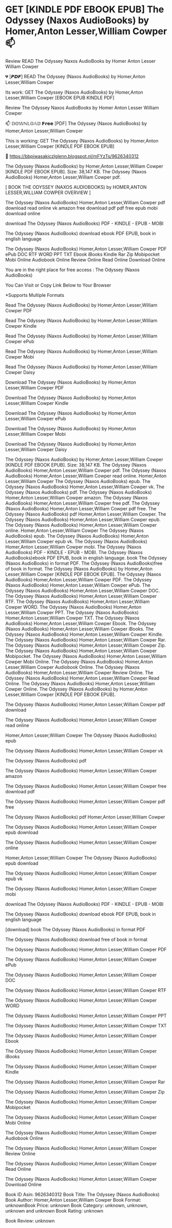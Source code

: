 # GET [KINDLE PDF EBOOK EPUB] The Odyssey (Naxos AudioBooks) by  Homer,Anton Lesser,William Cowper 📫
Review READ The Odyssey Naxos AudioBooks by Homer Anton Lesser William Cowper

💔 [𝙋𝘿𝙁] READ The Odyssey (Naxos AudioBooks) by Homer,Anton Lesser,William Cowper

Its work: GET The Odyssey (Naxos AudioBooks) by Homer,Anton Lesser,William Cowper [EBOOK EPUB KINDLE PDF]


Review The Odyssey Naxos AudioBooks by Homer Anton Lesser William Cowper

📫 𝔻𝕆𝕎ℕ𝕃𝕆𝔸𝔻 𝗙𝗿𝗲𝗲 [PDF] The Odyssey (Naxos AudioBooks) by Homer,Anton Lesser,William Cowper

This is working: GET The Odyssey (Naxos AudioBooks) by Homer,Anton Lesser,William Cowper [KINDLE PDF EBOOK EPUB]



📢 https://bbpiwasakiczlglenn.blogspot.nl/mFYzTs/9626340312



The Odyssey (Naxos AudioBooks) by Homer,Anton Lesser,William Cowper [KINDLE PDF EBOOK EPUB]. Size: 38,147 KB. The Odyssey (Naxos AudioBooks) Homer,Anton Lesser,William Cowper pdf.

[ BOOK THE ODYSSEY (NAXOS AUDIOBOOKS) by HOMER,ANTON LESSER,WILLIAM COWPER OVERVIEW ]

The Odyssey (Naxos AudioBooks) Homer,Anton Lesser,William Cowper pdf download read online vk amazon free download pdf pdf free epub mobi download online

download The Odyssey (Naxos AudioBooks) PDF - KINDLE - EPUB - MOBI

The Odyssey (Naxos AudioBooks) download ebook PDF EPUB, book in english language

The Odyssey (Naxos AudioBooks) Homer,Anton Lesser,William Cowper PDF ePub DOC RTF WORD PPT TXT Ebook iBooks Kindle Rar Zip Mobipocket Mobi Online Audiobook Online Review Online Read Online Download Online

You are in the right place for free access : The Odyssey (Naxos AudioBooks)

You Can Visit or Copy Link Below to Your Browser

*Supports Multiple Formats

Read The Odyssey (Naxos AudioBooks) by Homer,Anton Lesser,William Cowper PDF

Read The Odyssey (Naxos AudioBooks) by Homer,Anton Lesser,William Cowper Kindle

Read The Odyssey (Naxos AudioBooks) by Homer,Anton Lesser,William Cowper ePub

Read The Odyssey (Naxos AudioBooks) by Homer,Anton Lesser,William Cowper Mobi

Read The Odyssey (Naxos AudioBooks) by Homer,Anton Lesser,William Cowper Daisy

Download The Odyssey (Naxos AudioBooks) by Homer,Anton Lesser,William Cowper PDF

Download The Odyssey (Naxos AudioBooks) by Homer,Anton Lesser,William Cowper Kindle

Download The Odyssey (Naxos AudioBooks) by Homer,Anton Lesser,William Cowper ePub

Download The Odyssey (Naxos AudioBooks) by Homer,Anton Lesser,William Cowper Mobi

Download The Odyssey (Naxos AudioBooks) by Homer,Anton Lesser,William Cowper Daisy

The Odyssey (Naxos AudioBooks) by Homer,Anton Lesser,William Cowper [KINDLE PDF EBOOK EPUB]. Size: 38,147 KB. The Odyssey (Naxos AudioBooks) Homer,Anton Lesser,William Cowper pdf. The Odyssey (Naxos AudioBooks) Homer,Anton Lesser,William Cowper read online. Homer,Anton Lesser,William Cowper The Odyssey (Naxos AudioBooks) epub. The Odyssey (Naxos AudioBooks) Homer,Anton Lesser,William Cowper vk. The Odyssey (Naxos AudioBooks) pdf. The Odyssey (Naxos AudioBooks) Homer,Anton Lesser,William Cowper amazon. The Odyssey (Naxos AudioBooks) Homer,Anton Lesser,William Cowper free pdf. The Odyssey (Naxos AudioBooks) Homer,Anton Lesser,William Cowper pdf free. The Odyssey (Naxos AudioBooks) pdf Homer,Anton Lesser,William Cowper. The Odyssey (Naxos AudioBooks) Homer,Anton Lesser,William Cowper epub. The Odyssey (Naxos AudioBooks) Homer,Anton Lesser,William Cowper online. Homer,Anton Lesser,William Cowper The Odyssey (Naxos AudioBooks) epub. The Odyssey (Naxos AudioBooks) Homer,Anton Lesser,William Cowper epub vk. The Odyssey (Naxos AudioBooks) Homer,Anton Lesser,William Cowper mobi. The Odyssey (Naxos AudioBooks) PDF - KINDLE - EPUB - MOBI. The Odyssey (Naxos AudioBooks)ebook PDF EPUB, book in english language. book The Odyssey (Naxos AudioBooks) in format PDF. The Odyssey (Naxos AudioBooks)free of book in format. The Odyssey (Naxos AudioBooks) by Homer,Anton Lesser,William Cowper [KINDLE PDF EBOOK EPUB]. The Odyssey (Naxos AudioBooks) Homer,Anton Lesser,William Cowper PDF. The Odyssey (Naxos AudioBooks) Homer,Anton Lesser,William Cowper ePub. The Odyssey (Naxos AudioBooks) Homer,Anton Lesser,William Cowper DOC. The Odyssey (Naxos AudioBooks) Homer,Anton Lesser,William Cowper RTF. The Odyssey (Naxos AudioBooks) Homer,Anton Lesser,William Cowper WORD. The Odyssey (Naxos AudioBooks) Homer,Anton Lesser,William Cowper PPT. The Odyssey (Naxos AudioBooks) Homer,Anton Lesser,William Cowper TXT. The Odyssey (Naxos AudioBooks) Homer,Anton Lesser,William Cowper Ebook. The Odyssey (Naxos AudioBooks) Homer,Anton Lesser,William Cowper iBooks. The Odyssey (Naxos AudioBooks) Homer,Anton Lesser,William Cowper Kindle. The Odyssey (Naxos AudioBooks) Homer,Anton Lesser,William Cowper Rar. The Odyssey (Naxos AudioBooks) Homer,Anton Lesser,William Cowper Zip. The Odyssey (Naxos AudioBooks) Homer,Anton Lesser,William Cowper Mobipocket. The Odyssey (Naxos AudioBooks) Homer,Anton Lesser,William Cowper Mobi Online. The Odyssey (Naxos AudioBooks) Homer,Anton Lesser,William Cowper Audiobook Online. The Odyssey (Naxos AudioBooks) Homer,Anton Lesser,William Cowper Review Online. The Odyssey (Naxos AudioBooks) Homer,Anton Lesser,William Cowper Read Online. The Odyssey (Naxos AudioBooks) Homer,Anton Lesser,William Cowper Online. The Odyssey (Naxos AudioBooks) by Homer,Anton Lesser,William Cowper [KINDLE PDF EBOOK EPUB].

The Odyssey (Naxos AudioBooks) Homer,Anton Lesser,William Cowper pdf download

The Odyssey (Naxos AudioBooks) Homer,Anton Lesser,William Cowper read online

Homer,Anton Lesser,William Cowper The Odyssey (Naxos AudioBooks) epub

The Odyssey (Naxos AudioBooks) Homer,Anton Lesser,William Cowper vk

The Odyssey (Naxos AudioBooks) pdf

The Odyssey (Naxos AudioBooks) Homer,Anton Lesser,William Cowper amazon

The Odyssey (Naxos AudioBooks) Homer,Anton Lesser,William Cowper free download pdf

The Odyssey (Naxos AudioBooks) Homer,Anton Lesser,William Cowper pdf free

The Odyssey (Naxos AudioBooks) pdf Homer,Anton Lesser,William Cowper

The Odyssey (Naxos AudioBooks) Homer,Anton Lesser,William Cowper epub download

The Odyssey (Naxos AudioBooks) Homer,Anton Lesser,William Cowper online

Homer,Anton Lesser,William Cowper The Odyssey (Naxos AudioBooks) epub download

The Odyssey (Naxos AudioBooks) Homer,Anton Lesser,William Cowper epub vk

The Odyssey (Naxos AudioBooks) Homer,Anton Lesser,William Cowper mobi

download The Odyssey (Naxos AudioBooks) PDF - KINDLE - EPUB - MOBI

The Odyssey (Naxos AudioBooks) download ebook PDF EPUB, book in english language

[download] book The Odyssey (Naxos AudioBooks) in format PDF

The Odyssey (Naxos AudioBooks) download free of book in format

The Odyssey (Naxos AudioBooks) Homer,Anton Lesser,William Cowper PDF

The Odyssey (Naxos AudioBooks) Homer,Anton Lesser,William Cowper ePub

The Odyssey (Naxos AudioBooks) Homer,Anton Lesser,William Cowper DOC

The Odyssey (Naxos AudioBooks) Homer,Anton Lesser,William Cowper RTF

The Odyssey (Naxos AudioBooks) Homer,Anton Lesser,William Cowper WORD

The Odyssey (Naxos AudioBooks) Homer,Anton Lesser,William Cowper PPT

The Odyssey (Naxos AudioBooks) Homer,Anton Lesser,William Cowper TXT

The Odyssey (Naxos AudioBooks) Homer,Anton Lesser,William Cowper Ebook

The Odyssey (Naxos AudioBooks) Homer,Anton Lesser,William Cowper iBooks

The Odyssey (Naxos AudioBooks) Homer,Anton Lesser,William Cowper Kindle

The Odyssey (Naxos AudioBooks) Homer,Anton Lesser,William Cowper Rar

The Odyssey (Naxos AudioBooks) Homer,Anton Lesser,William Cowper Zip

The Odyssey (Naxos AudioBooks) Homer,Anton Lesser,William Cowper Mobipocket

The Odyssey (Naxos AudioBooks) Homer,Anton Lesser,William Cowper Mobi Online

The Odyssey (Naxos AudioBooks) Homer,Anton Lesser,William Cowper Audiobook Online

The Odyssey (Naxos AudioBooks) Homer,Anton Lesser,William Cowper Review Online

The Odyssey (Naxos AudioBooks) Homer,Anton Lesser,William Cowper Read Online

The Odyssey (Naxos AudioBooks) Homer,Anton Lesser,William Cowper Download Online

Book ID Asin: 9626340312
Book Title: The Odyssey (Naxos AudioBooks)
Book Author: Homer,Anton Lesser,William Cowper
Book Format: unknownBook Price: unknown
Book Category: unknown, unknown, unknown and unknown
Book Rating: unknown

Book Review: unknown
